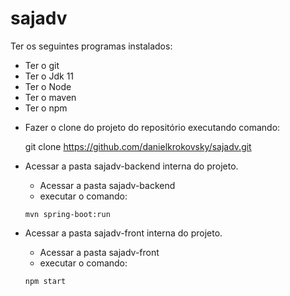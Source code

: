 # sajadv

Ter os seguintes programas instalados:

* Ter o git
* Ter o Jdk 11
* Ter o Node
* Ter o maven
* Ter o npm

 - Fazer o clone do projeto do repositório executando comando:
 
	git clone https://github.com/danielkrokovsky/sajadv.git
	
 - Acessar a pasta sajadv-backend interna do projeto.
 
	- Acessar a pasta sajadv-backend
	- executar o comando:
	
	`mvn spring-boot:run`
	
	
 - Acessar a pasta sajadv-front interna do projeto.
 
	- Acessar a pasta sajadv-front
	- executar o comando:
	
	`npm start`
 
